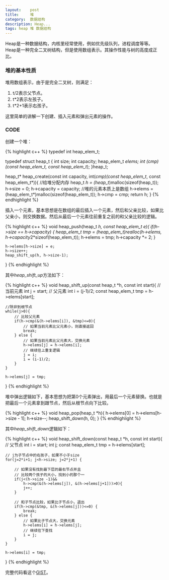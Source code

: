 ```yaml
---
layout:    post
title:     堆
category:  数据结构
description: Heap...
tags: heap 堆 数据结构
---
```

Heap是一种数据结构，内核里经常使用，例如优先级队列，进程调度等等。Heap是一种完全二叉树结构，但是使用数组表示。其操作性能与树的高度成正比。

### 堆的基本性质 ###

堆用数组表示，由于是完全二叉树，则满足：

1. t/2表示父节点。
2. t*2表示左孩子。
3. t*2+1表示右孩子。

这里简单的讲解一下创建、插入元素和弹出元素的操作。

### CODE ###

创建一个堆：

{% highlight c++ %}
typedef int heap_elem_t;

typedef struct heap_t
{
    int size;
    int capacity;
    heap_elem_t *elems;
    int (*cmp)(const heap_elem_t*, const heap_elem_t*);
}heap_t;

heap_t*
heap_create(const int capacity,
            int(*cmp)(const heap_elem_t*, const heap_elem_t*)){
    //给堆分配内存
    heap_t *h = (heap_t*)malloc(sizeof(heap_t));
    h->size = 0;
    h->capacity = capacity;
    //堆的元素本质上是数组
    h->elems = (heap_elem_t*)malloc(sizeof(heap_elem_t));
    h->cmp = cmp;
    return h;
}
{% endhighlight %}

插入一个元素，基本思想是在数组的最后插入一个元素，然后和父亲比较，如果比父亲小，则交换数据。然后从最后一个元素往前重复之前的和父亲比较的逻辑。

{% highlight c++ %}
void
heap_push(heap_t *h, const heap_elem_t e){
    if(h->size == h->capacity) {
        heap_elem_t *tmp = (heap_elem_t*)realloc(h->elems,
            h->capacity*2*sizeof(heap_elem_t));
        h->elems = tmp;
        h->capacity *= 2;
    }

    h->elems[h->size] = e;
    h->size++;
    heap_shift_up(h, h->size-1);
}
{% endhighlight %}

其中*heap_shift_up*方法如下：

{% highlight c++ %}
void
heap_shift_up(const heap_t *h, const int start){
    // 当前元素
    int j = start;
    // 父元素
    int i = (j-1)/2;
    const heap_elem_t tmp = h->elems[start];

    //除非到根节点
    while(j>0){
        // 比较父元素
        if(h->cmp(&(h->elems[i]), &tmp)<=0){
            // 如果当前元素比父元素小，则直接返回
            break;
        } else {
            // 如果当前元素比父元素大，交换元素
            h->elems[j] = h->elems[i];
            // 继续往上重复逻辑
            j = i;
            i = (i-1)/2;
        }
    }

    h->elems[j] = tmp;
}
{% endhighlight %}

堆中弹出逻辑如下，基本思想为把第0个元素弹出，用最后一个元素替换。也就是把最后一个元素拿到跟节点，然后从根节点向下比较。

{% highlight c++ %}
void
heap_pop(heap_t *h){
    h->elems[0] = h->elems[h->size - 1];
    h->size--;
    heap_shift_down(h, 0);
}
{% endhighlight %}

其中*heap_shift_down*逻辑如下：

{% highlight c++ %}
void
heap_shift_down(const heap_t *h, const int start){
    // 父节点
    int i = start;
    int j;
    const heap_elem_t tmp = h->elems[start];

    // j为子节点中的右孩子，如果不小于size
    for(j=2*i+1; j<h->size; j=2*j+1) {

        // 如果没有找到最下层的最右节点并且
        // 比较两个孩子的大小，找到小的那个一
        if(j<(h->size -1)&&
            h->cmp(&(h->elems[j]), &(h->elems[j+1]))>0){
            j++;
        }

        // 和子节点比较，如果比子节点小，退出
        if(h->cmp(&tmp, &(h->elems[j]))<=0) {
            break;
        } else {
            // 如果比子节点大，交换元素
            h->elems[i] = h->elems[j];
            // 继续往下查找
            i = j;
        }
    }

    h->elems[i] = tmp;
}
{% endhighlight %}

完整代码看这个[GIST](https://gist.github.com/GuoJing/10355201)。
